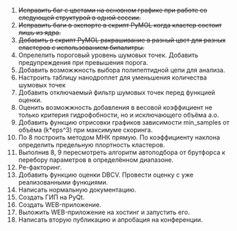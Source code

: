 1. ~~Исправить баг с цветами на основном графике при работе со следующей структурой в одной сессии.~~
2. ~~Исправить баги в экспорте в скрипт PyMOL когда кластер состоит лишь из ядра.~~
3. ~~Добавить в скрипт PyMOL ракрашивание в разный цвет для разных еластеров с использованием бипалитры.~~
4. Опрелелить пороговый уровень шумовых точек. Добавить предупреждения при превышения порога.
5. Добавить возможжность выбора полипептидной цепи для анализа.
6. Настроить таблицу нанодроплет для уменьшения количества шумовых точек
7. Добавить отключаемый фильтр шумовых точек перед функцией оценки.
8. Оценить возможжность добавления в весовой коэффициент не только критерия гидрофобности, но и исключающего объёма а.о.
9. Добавить функцию отрисовки графиков зависимости min_samples от объёма (k*eps^3) при максимуме скоринга.
10. По 8 построить методом МНК прямую. По коэффициенту наклона определить предельную плортность кластеров.
11. Выполнив 8, 9 пересмотреть алгоритм автоподбора от брутфорса к перебору параметров в определённом диапазоне.
12. Ре-факторинг.
13. Добавить функцию оценки DBCV. Провести оценку с уже реализованными функциями.
14. Написать нормальную документацию.
15. Создать ГИП на PyQt.
16. Создать WEB-приложение.
17. Выложить WEB-приложение на хостинг и запустить его.
18. Написать вторую публикацию и апробация на конференции.
